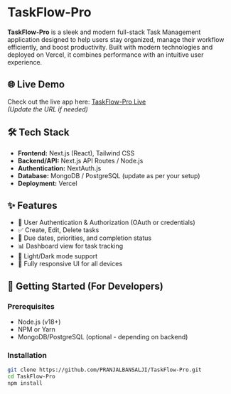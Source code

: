 # TaskFlow-Pro



**TaskFlow-Pro** is a sleek and modern full-stack Task Management application designed to help users stay organized, manage their workflow efficiently, and boost productivity. Built with modern technologies and deployed on Vercel, it combines performance with an intuitive user experience.

## 🌐 Live Demo

Check out the live app here: [TaskFlow-Pro Live](https://taskflow-pro.vercel.app)  
*(Update the URL if needed)*

## 🛠 Tech Stack

- **Frontend:** Next.js (React), Tailwind CSS
- **Backend/API:** Next.js API Routes / Node.js
- **Authentication:** NextAuth.js
- **Database:** MongoDB / PostgreSQL (update as per your setup)
- **Deployment:** Vercel

## ✨ Features

- 🔐 User Authentication & Authorization (OAuth or credentials)
- ✅ Create, Edit, Delete tasks
- 📆 Due dates, priorities, and completion status
- 📊 Dashboard view for task tracking
- 🌙 Light/Dark mode support
- 📱 Fully responsive UI for all devices

## 🚀 Getting Started (For Developers)

### Prerequisites

- Node.js (v18+)
- NPM or Yarn
- MongoDB/PostgreSQL (optional - depending on backend)

### Installation

```bash
git clone https://github.com/PRANJALBANSALJI/TaskFlow-Pro.git
cd TaskFlow-Pro
npm install

